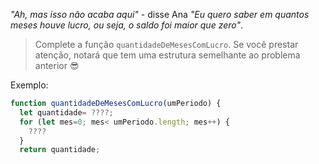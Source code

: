 _"Ah, mas isso não acaba aqui"_ - disse Ana _"Eu quero saber em quantos meses houve lucro, ou seja, o saldo foi maior que zero"_.


> Complete a função `quantidadeDeMesesComLucro`. Se você prestar atenção, notará que tem uma estrutura semelhante ao problema anterior  :sunglasses:


Exemplo:

```javascript
function quantidadeDeMesesComLucro(umPeriodo) {
  let quantidade= ????;
  for (let mes=0; mes< umPeriodo.length; mes++) {
	????
  }
  return quantidade;
```



